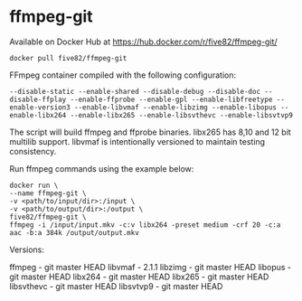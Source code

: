# ffmpeg-git

Available on Docker Hub at https://hub.docker.com/r/five82/ffmpeg-git/

```docker pull five82/ffmpeg-git```

FFmpeg container compiled with the following configuration:

```--disable-static --enable-shared --disable-debug --disable-doc --disable-ffplay --enable-ffprobe --enable-gpl --enable-libfreetype --enable-version3 --enable-libvmaf --enable-libzimg --enable-libopus --enable-libx264 --enable-libx265 --enable-libsvthevc --enable-libsvtvp9```

The script will build ffmpeg and ffprobe binaries. libx265 has 8,10 and 12 bit multilib support. libvmaf is intentionally versioned to maintain testing consistency.

Run ffmpeg commands using the example below:

    docker run \
    --name ffmpeg-git \
    -v <path/to/input/dir>:/input \
    -v <path/to/output/dir>:/output \
    five82/ffmpeg-git \
    ffmpeg -i /input/input.mkv -c:v libx264 -preset medium -crf 20 -c:a aac -b:a 384k /output/output.mkv

Versions:

ffmpeg     - git master HEAD
libvmaf    - 2.1.1
libzimg    - git master HEAD
libopus    - git master HEAD
libx264    - git master HEAD
libx265    - git master HEAD
libsvthevc - git master HEAD
libsvtvp9  - git master HEAD
